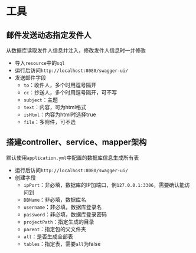 # 工具
## 邮件发送动态指定发件人
从数据库读取发件人信息并注入，修改发件人信息时一并修改
- 导入`resource`中的`sql`
- 运行后访问`http://localhost:8080/swagger-ui/`
- 发送邮件字段
    - `to`：收件人，多个时用逗号隔开
    - `cc`：抄送人，多个时用逗号隔开，可不写
    - `subject`：主题
    - `text`：内容，可为html格式
    - `isHtml`：内容为html时选择true
    - `file`：多附件，可不选
  
## 搭建controller、service、mapper架构
默认使用`application.yml`中配置的数据库信息生成所有表
- 运行后访问`http://localhost:8080/swagger-ui/`
- 创建字段
  - `ipPort`：非必填，数据库的IP加端口，例`127.0.0.1:3306`，需要确认能访问到
  - `DBName`：非必填，数据库名
  - `username`：非必填，数据库登录名
  - `password`：非必填，数据库登录密码
  - `projectPath`：指定生成的目录
  - `parent`：指定包的父文件夹
  - `all`：是否生成全部表
  - `tables`：指定表，需要`all`为false